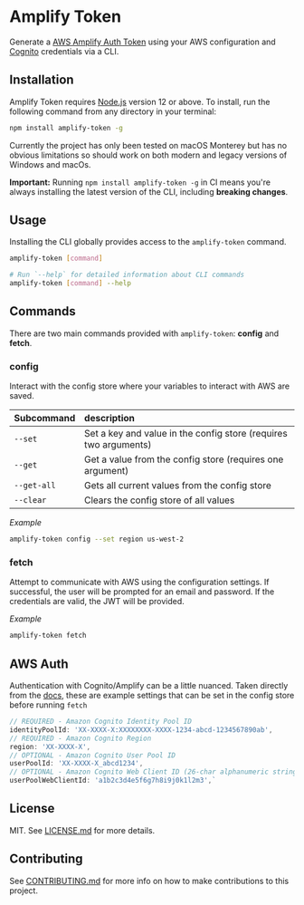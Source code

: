 # Amplify Token

Generate a [AWS Amplify Auth Token](https://docs.amplify.aws/lib/auth/getting-started/q/platform/js/) using your AWS configuration and [Cognito](https://aws.amazon.com/cognito/) credentials via a CLI.

## Installation

Amplify Token requires [Node.js](https://nodejs.org) version 12 or above. To install, run the following command from any directory in your terminal:

```bash
npm install amplify-token -g
```

Currently the project has only been tested on macOS Monterey but has no obvious limitations so should work on both modern and legacy versions of Windows and macOs.

**Important:** Running `npm install amplify-token -g` in CI means you're always installing the latest version of the CLI, including **breaking changes**.

## Usage

Installing the CLI globally provides access to the `amplify-token` command.

```bash
amplify-token [command]

# Run `--help` for detailed information about CLI commands
amplify-token [command] --help
```

## Commands

There are two main commands provided with `amplify-token`: **config** and **fetch**.

### config

Interact with the config store where your variables to interact with AWS are saved.

| Subcommand  | description                                                      |
| :---------- | :--------------------------------------------------------------- |
| `--set`     | Set a key and value in the config store (requires two arguments) |
| `--get`     | Get a value from the config store (requires one argument)        |
| `--get-all` | Gets all current values from the config store                    |
| `--clear`   | Clears the config store of all values                            |

_Example_

```bash
amplify-token config --set region us-west-2
```

### fetch

Attempt to communicate with AWS using the configuration settings. If successful, the user will be prompted for an email and password. If the credentials are valid, the JWT will be provided.

_Example_

```bash
amplify-token fetch
```

## AWS Auth

Authentication with Cognito/Amplify can be a little nuanced. Taken directly from the [docs](https://docs.amplify.aws/lib/restapi/getting-started/q/platform/js/#configure-your-application), these are example settings that can be set in the config store before running `fetch`

```javascript
// REQUIRED - Amazon Cognito Identity Pool ID
identityPoolId: 'XX-XXXX-X:XXXXXXXX-XXXX-1234-abcd-1234567890ab',
// REQUIRED - Amazon Cognito Region
region: 'XX-XXXX-X',
// OPTIONAL - Amazon Cognito User Pool ID
userPoolId: 'XX-XXXX-X_abcd1234',
// OPTIONAL - Amazon Cognito Web Client ID (26-char alphanumeric string)
userPoolWebClientId: 'a1b2c3d4e5f6g7h8i9j0k1l2m3',`
```

## License

MIT. See [LICENSE.md](LICENSE.md) for more details.

## Contributing

See [CONTRIBUTING.md](CONTRIBUTING.md) for more info on how to make contributions to this project.

